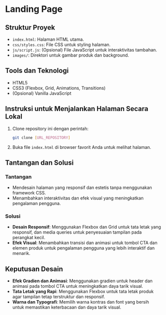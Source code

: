 # Landing Page

## Struktur Proyek

- `index.html`: Halaman HTML utama.
- `css/styles.css`: File CSS untuk styling halaman.
- `js/script.js`: (Opsional) File JavaScript untuk interaktivitas tambahan.
- `images/`: Direktori untuk gambar produk dan background.

## Tools dan Teknologi

- HTML5
- CSS3 (Flexbox, Grid, Animations, Transitions)
- (Opsional) Vanilla JavaScript

## Instruksi untuk Menjalankan Halaman Secara Lokal

1. Clone repository ini dengan perintah:
    ```sh
    git clone [URL_REPOSITORY]
    ```
2. Buka file `index.html` di browser favorit Anda untuk melihat halaman.

## Tantangan dan Solusi

### Tantangan
- Mendesain halaman yang responsif dan estetis tanpa menggunakan framework CSS.
- Menambahkan interaktivitas dan efek visual yang meningkatkan pengalaman pengguna.

### Solusi
- **Desain Responsif**: Menggunakan Flexbox dan Grid untuk tata letak yang responsif, dan media queries untuk penyesuaian tampilan pada perangkat kecil.
- **Efek Visual**: Menambahkan transisi dan animasi untuk tombol CTA dan elemen produk untuk pengalaman pengguna yang lebih interaktif dan menarik.

## Keputusan Desain

- **Efek Gradien dan Animasi**: Menggunakan gradien untuk header dan animasi pada tombol CTA untuk meningkatkan daya tarik visual.
- **Tata Letak yang Rapi**: Menggunakan Flexbox untuk tata letak produk agar tampilan tetap terstruktur dan responsif.
- **Warna dan Typografi**: Memilih warna kontras dan font yang bersih untuk memastikan keterbacaan dan daya tarik visual.

